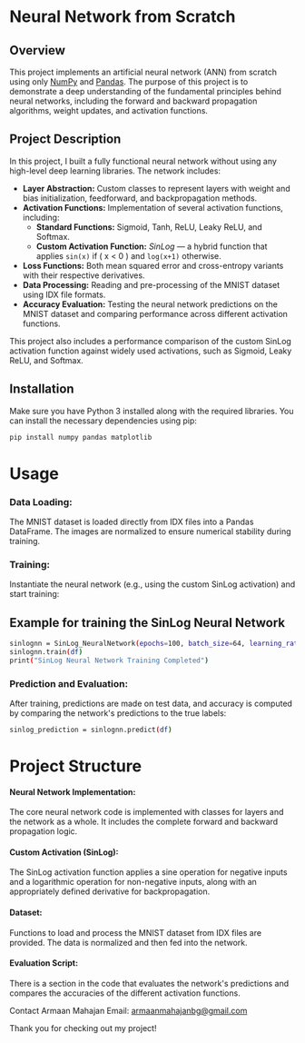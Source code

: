 # Neural Network from Scratch

## Overview

This project implements an artificial neural network (ANN) from scratch using only [NumPy](https://numpy.org/) and [Pandas](https://pandas.pydata.org/). The purpose of this project is to demonstrate a deep understanding of the fundamental principles behind neural networks, including the forward and backward propagation algorithms, weight updates, and activation functions.

## Project Description

In this project, I built a fully functional neural network without using any high-level deep learning libraries. The network includes:

- **Layer Abstraction:** Custom classes to represent layers with weight and bias initialization, feedforward, and backpropagation methods.
- **Activation Functions:** Implementation of several activation functions, including:
  - **Standard Functions:** Sigmoid, Tanh, ReLU, Leaky ReLU, and Softmax.
  - **Custom Activation Function:** *SinLog* — a hybrid function that applies `sin(x)` if \( x < 0 \) and `log(x+1)` otherwise.
- **Loss Functions:** Both mean squared error and cross-entropy variants with their respective derivatives.
- **Data Processing:** Reading and pre-processing of the MNIST dataset using IDX file formats.
- **Accuracy Evaluation:** Testing the neural network predictions on the MNIST dataset and comparing performance across different activation functions.

This project also includes a performance comparison of the custom SinLog activation function against widely used activations, such as Sigmoid, Leaky ReLU, and Softmax.

## Installation

Make sure you have Python 3 installed along with the required libraries. You can install the necessary dependencies using pip:

```bash
pip install numpy pandas matplotlib
```
# Usage
### Data Loading:
The MNIST dataset is loaded directly from IDX files into a Pandas DataFrame. The images are normalized to ensure numerical stability during training.

### Training:
Instantiate the neural network (e.g., using the custom SinLog activation) and start training:


## Example for training the SinLog Neural Network
```bash
sinlognn = SinLog_NeuralNetwork(epochs=100, batch_size=64, learning_rate=0.1)
sinlognn.train(df)
print("SinLog Neural Network Training Completed")
```
### Prediction and Evaluation:
After training, predictions are made on test data, and accuracy is computed by comparing the network's predictions to the true labels:

```bash
sinlog_prediction = sinlognn.predict(df)
```

# Project Structure
#### Neural Network Implementation:
The core neural network code is implemented with classes for layers and the network as a whole. It includes the complete forward and backward propagation logic.

#### Custom Activation (SinLog):
The SinLog activation function applies a sine operation for negative inputs and a logarithmic operation for non-negative inputs, along with an appropriately defined derivative for backpropagation.

#### Dataset:
Functions to load and process the MNIST dataset from IDX files are provided. The data is normalized and then fed into the network.

#### Evaluation Script:
There is a section in the code that evaluates the network's predictions and compares the accuracies of the different activation functions.

Contact
Armaan Mahajan
Email: armaanmahajanbg@gmail.com

Thank you for checking out my project! 